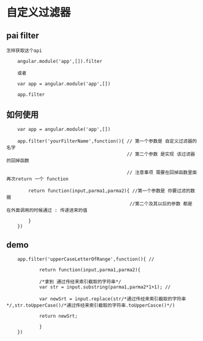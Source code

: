 # 自定义过滤器

## pai filter

    怎样获取这个api 

        angular.module('app',[]).filter

        或者

        var app = angular.module('app',[])

        app.filter

## 如何使用

        var app = angular.module('app',[])

        app.filter('yourFilterName',function(){ // 第一个参数是 自定义过滤器的名字
                                                // 第二个参数 是实现 该过滤器的回掉函数

                                                // 注意事项 需要在回掉函数里面再次return 一个 function

            return function(input,parma1,parma2){ //第一个参数是 你要过滤的数据
                                                 //第二个及其以后的参数 都是 在外面调用的时候通过 : 传递进来的值

            }
        })

## demo

        app.filter('upperCaseLetterOfRange',function(){ // 

                return function(input,parma1,parma2){

                /*拿到 通过传经来索引截取的字符串*/
                var str = input.substring(parma1,parma2*1+1); //

                var newSrt = input.replace(str/*通过传经来索引截取的字符串*/,str.toUpperCase()/*通过传经来索引截取的字符串.toUpperCasce()*/)

                return newSrt;

                }
        })